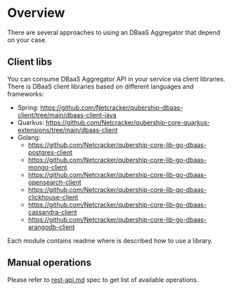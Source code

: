 # Overview

There are several approaches to using an DBaaS Aggregator that depend on your case.

## Client libs

You can consume DBaaS Aggregator API in your service via client libraries.
There is DBaaS client libraries based on different languages and frameworks:

- Spring: https://github.com/Netcracker/qubership-dbaas-client/tree/main/dbaas-client-java
- Quarkus: https://github.com/Netcracker/qubership-core-quarkus-extensions/tree/main/dbaas-client
- Golang:
    - https://github.com/Netcracker/qubership-core-lib-go-dbaas-postgres-client
    - https://github.com/Netcracker/qubership-core-lib-go-dbaas-mongo-client
    - https://github.com/Netcracker/qubership-core-lib-go-dbaas-opensearch-client
    - https://github.com/Netcracker/qubership-core-lib-go-dbaas-clickhouse-client
    - https://github.com/Netcracker/qubership-core-lib-go-dbaas-cassandra-client
    - https://github.com/Netcracker/qubership-core-lib-go-dbaas-arangodb-client

Each module contains readme where is described how to use a library.

## Manual operations

Please refer to [rest-api.md](../rest-api.md) spec to get list of available operations.

